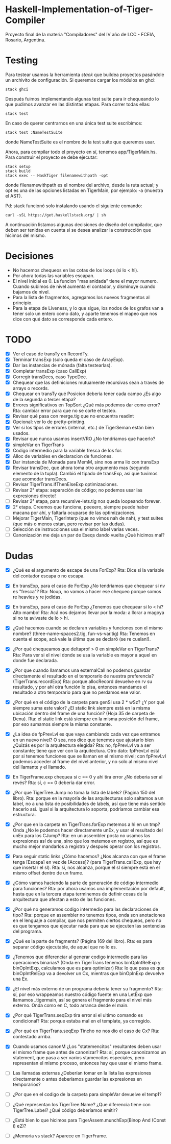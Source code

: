 # Haskell-Implementation-of-Tiger-Compiler

Proyecto final de la materia "Compiladores" del IV año de LCC - FCEIA, Rosario, Argentina.

# Testing

Para testear usamos la herramienta *stack* que buildea proyectos pasándole un archivito
de configuración. Si queremos cargar los módulos en ghci:

```
stack ghci
```
Después fuimos implementando algunas test suite para ir chequeando lo que pudimos
avanzar en las distintas etapas. Para correr todas ellas:

```
stack test
```

En caso de querer centrarnos en una única test suite escribimos:

```
stack test :NameTestSuite
```

donde NameTestSuite es el nombre de la test suite que queremos usar.

Ahora, para compilar todo el proyecto en sí, tenemos app/TigerMain.hs. Para construir
el proyecto se debe ejecutar:

```
stack setup
stack build
stack exec -- HaskTiger filenamewithpath -opt
```

donde filenamewithpath es el nombre del archivo, desde la ruta actual; y opt es una
de las opciones listadas en TigerMain, por ejemplo: -a (muestra el AST).

Pd: stack funcionó solo instalando usando el siguiente comando:

```
curl -sSL https://get.haskellstack.org/ | sh
```
A continuación listamos algunas decisiones de diseño del compilador, que deben ser
tenidas en cuenta si se desea analizar la construcción que hicimos del mismo.

# Decisiones
- No hacemos chequeos en las cotas de los loops (si lo < hi).
- Por ahora todas las variables escapan.
- El nivel inicial es 0. La funcion "mas anidada" tiene el mayor numero.
  Cuando subimos de nivel aumenta el contador, y disminuye cuando bajamos de nivel.
- Para la lista de fragmentos, agregamos los nuevos fragmentos al principio.
- Para la etapa de Liveness, y lo que sigue, los nodos de los grafos van a tener
  solo un entero como dato, y aparte tenemos el mapeo que nos dice con qué dato
  se corresponde cada entero.

# TODO

- [X] Ver el caso de transTy en RecordTy.
- [X] Terminar transExp (solo queda el caso de ArrayExp).
- [X] Dar las instancias de mónada (falta testearlas).
- [X] Completar transExp (caso CallExp)
- [X] Corregir transDecs, caso TypeDec.
- [X] Chequear que las definiciones mutuamente recursivas sean a través de arrays o records.
- [X] Chequear en transTy qué Posicion debería tener cada campo ¿Es algo de la segunda o tercer etapa?
- [X] Errores significativos en TopSort ¿Qué más podemos dar como error? Rta: cambiar error para que 
      no se corte el testeo.
- [X] Revisar qué pasa con merge.tig que no encuentra readint
- [X] Opcional: ver lo de pretty-printing.
- [X] Ver si los tipos de errores (internal, etc.) de TigerSeman están bien usados.
- [X] Revisar que nunca usamos insertVRO ¿No tendríamos que hacerlo?
- [X] simpleVar en TigerTrans
- [X] Codigo intermedio para la variable fresca de los for.
- [X] Alloc de variables en declaracion de funciones.
- [X] Dar instancia de Monada para MemM, sino nos arma lio con transExp
- [X] Revisar transDec, que ahora toma otro argumento mas (segundo elemento de la tupla).
      Cambió el tipado de transExp, así que tuvimos que acomodar transDecs.
- [ ] Revisar TigerTrans.ifThenElseExp optimizaciones. 
- [ ] Revisar 2° etapa: separación de código; no podemos usar las expresiones directo!
- [ ] Revisar 2° etapa, para recursive-lets.tig nos queda loopeando forever.
- [X] 2° etapa. Creemos que funciona, peeeero, siempre puede haber macana por ahí, y faltaría
      ocuparse de las optimizaciones.
- [ ] Mejorar TigerMain, TigerInterp (que no vimos nah de nah), y test suites (que más o menos
      estan, pero revisar por las dudas).
- [ ] Selección de instrucciones usa el mismo label varias veces.
- [ ] Canonización me deja un par de Eseqs dando vuelta ¿Qué hicimos mal?

# Dudas

- [X] ¿Qué es el argumento de escape de una ForExp?
      Rta: Dice si la variable del contador escapa o no escapa.
- [X] En transExp, para el caso de ForExp ¿No tendríamos que chequear si nv es "fresca"?
      Rta: Noup, no vamos a hacer ese chequeo porque somos re heavies y re jodidas.
- [X] En transExp, para el caso de ForExp ¿Tenemos que chequear si lo < hi? Alto mambo!
      Rta: Acá nos dejamos llevar por la moda: a llorar a magoya si no te avivaste de lo > hi.
- [X] ¿Qué hacemos cuando se declaran variables y funciones con el mismo nombre? (three-name-spaces2.tig, fun-vs-var.tig)
      Rta: Tenemos en cuenta el scope, acá vale la última que se declaró (se re cuelan!).
- [X] ¿Por qué chequeamos que deltaprof > 0 en simpleVar en TigerTrans?
      Rta: Para ver si el nivel donde se usa la variable es mayor a aquel en donde fue declarada.
- [X] ¿Por que cuando llamamos una externalCall no podemos guardar directamente el resultado
      en el temporario de nuestra preferencia? (TigerTrans.recordExp)
      Rta: porque allocRecord devuelve en rv su resultado, y por ahí otra función lo pisa,
      entonces mandamos el resultado a otro temporario para que no perdamos ese valor. 
- [X] ¿Por qué en el código de la carpeta para genSl usa 2 * wSz? ¿Y por qué siempre suma este valor?
      ¿El static link siempre está en la misma ubicación dentro del frame de una función?
      (Hoja 35 de carpeta de Denu).
      Rta: el static link está siempre en la misma posición del frame, por eso sumamos
      siempre la misma constante.
- [X] ¿La idea de fpPrevLvl es que vaya cambiando cada vez que entramos en un nuevo nivel?
      O sea, nos dice que tenemos que ajustarlo bien ¿Quizás es por la arquitectura elegida?
      Rta: no, fpPrevLvl va a ser constante; tiene que ver con la arquitectura. Otro dato:
      fpPrevLvl está por si tenemos funciones que se llaman en el mismo nivel; con fpPrevLvl
      podemos acceder al frame del nivel anterior, y no solo al mismo nivel del llamante
      y el llamado.
- [X] En TigerFrame.exp chequea si c == 0 y ahi tira error ¿No deberia ser al revés?
      Rta: sí, c == 0 debería dar error.
- [X] ¿Por que TigerTree.Jump no toma la lista de labels? (Página 150 del libro).
      Rta: porque en la mayoría de las arquitecturas solo saltamos a un label,
      no a una lista de posibilidades de labels, así que tiene más sentido hacerlo
      así. Igual si la arquitectura lo soporta, podríamos cambiar esa estructura.
- [X] ¿Por que en la carpeta en TigerTrans.forExp metemos a hi en un tmp?
      Onda ¿No le podemos hacer directamente unEx, y usar el resultado del unEx
      para los CJump?
      Rta: en un assembler posta no usamos las expresiones así de una, sino que los metemos
      en registro, así que es mucho mejor mandarlos a registro y después operar con los
      registros.
- [X] Para seguir static links ¿Cómo hacemos? ¿Nos alcanza con que el frame tenga
      [Escapa] en vez de [Access]? (para TigerTrans.callExp, que hay que insertar el sl).
      Rta: sí, nos alcanza, porque el sl siempre está en el mismo offset dentro de un frame.
- [X] ¿Cómo vamos haciendo la parte de generación de código intermedio para funciones?
      Rta: por ahora usamos una implementación por default, hasta que en la tercera etapa
      terminemos de definir cosas de la arquitectura que afectan a esto de las funciones.
- [X] ¿Por qué no generamos codigo intermedio para las declaraciones de tipo?
      Rta: porque en assembler no tenemos tipos, onda son anotaciones en el lenguaje
      a compilar, que nos permiten ciertos chequeos, pero no es que tengamos que
      ejecutar nada para que se ejecuten las sentencias del programa. 
- [X] ¿Qué es la parte de fragments? (Página 169 del libro).
      Rta: es para separar código ejecutable, de aquel que no lo es.
- [X] ¿Tenemos que diferenciar al generar codigo intermedio para las operaciones binarias?
      (Onda en TigerTrans tenemos binOpIntRelExp y binOpIntExp, calculamos que es para optimizar)
      Rta: lo que pasa es que binOpIntRelExp va a devolver un Cx, mientras que binOpInExp
      devuelve una Ex.
- [X] ¿El nivel más externo de un programa debería tener su fragmento?
      Rta: sí, por eso wrappeamos nuestro código fuente en una LetExp que llamamos
      _tigermain, así se genera el fragmento para el nivel más externo. Onda como
      en C, todo arranca desde el main.
- [X] ¿Por qué TigerTrans.seqExp tira error si el ultimo comando es condicional?
      Rta: porque estaba mal en el template, ya corregido.
- [X] ¿Por qué en TigerTrans.seqExp Tincho no nos dio el caso de Cx?
      Rta: contestado arriba.
- [X] Cuando usamos canonM ¿Los "statemencitos" resultantes deben usar el mismo
      frame que antes de canonizar?
      Rta: sí, porque canonizamos un statement, que pasa a ser varios stamencitos
      especiales, pero representan el mismo proceso, entonces hay que usar el mismo
      frame.
- [ ] Las llamadas externas ¿Deberían tomar en la lista las expresiones directamente
      o antes deberíamos guardar las expresiones en temporarios?
- [ ] ¿Por que en el codigo de la carpeta para simpleVar devuelve el temp1?
- [ ] ¿Qué representan los TigerTree.Name? ¿Que diferencia tiene con TigerTree.Label?
      ¿Qué código deberíamos emitir?
- [ ] ¿Está bien lo que hicimos para TigerAssem.munchExp(Binop And (Const i) e2)?
- [ ] ¿Memoria vs stack? Aparece en TigerFrame.

